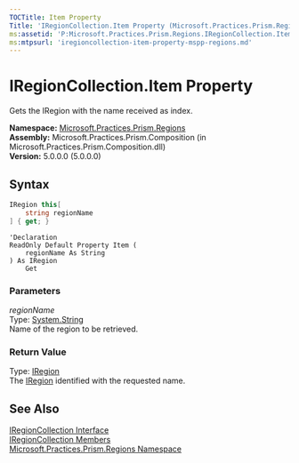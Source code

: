 ```yaml
---
TOCTitle: Item Property
Title: 'IRegionCollection.Item Property (Microsoft.Practices.Prism.Regions)'
ms:assetid: 'P:Microsoft.Practices.Prism.Regions.IRegionCollection.Item(System.String)'
ms:mtpsurl: 'iregioncollection-item-property-mspp-regions.md'
---
```



# IRegionCollection.Item Property

Gets the IRegion with the name received as index.

**Namespace:** [Microsoft.Practices.Prism.Regions](/patterns-practices/reference/mspp-regions-namespace)  
**Assembly:** Microsoft.Practices.Prism.Composition (in Microsoft.Practices.Prism.Composition.dll)  
**Version:** 5.0.0.0 (5.0.0.0)

## Syntax

```C#
IRegion this[
	string regionName
] { get; }
```

```VB
'Declaration
ReadOnly Default Property Item ( 
	regionName As String
) As IRegion
	Get
```

### Parameters

*regionName*  
Type: [System.String](http://msdn.microsoft.com/en-us/library/s1wwdcbf)  
Name of the region to be retrieved.

### Return Value

Type: [IRegion](/patterns-practices/reference/iregion-interface-mspp-regions)  
The [IRegion](/patterns-practices/reference/iregion-interface-mspp-regions) identified with the requested name.

## See Also

[IRegionCollection Interface](/patterns-practices/reference/iregioncollection-interface-mspp-regions)  
[IRegionCollection Members](/patterns-practices/reference/iregioncollection-members-mspp-regions)  
[Microsoft.Practices.Prism.Regions Namespace](/patterns-practices/reference/mspp-regions-namespace)  